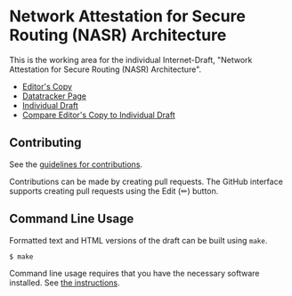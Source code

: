 # Network Attestation for Secure Routing (NASR) Architecture

This is the working area for the individual Internet-Draft, "Network Attestation for Secure Routing (NASR) Architecture".

* [Editor's Copy](https://liuchunchi.github.io/nasr-architecture/#go.draft-liu-nasr-architecture.html)
* [Datatracker Page](https://datatracker.ietf.org/doc/draft-liu-nasr-architecture)
* [Individual Draft](https://datatracker.ietf.org/doc/html/draft-liu-nasr-architecture)
* [Compare Editor's Copy to Individual Draft](https://liuchunchi.github.io/nasr-architecture/#go.draft-liu-nasr-architecture.diff)


## Contributing

See the
[guidelines for contributions](https://github.com/liuchunchi/nasr-architecture/blob/main/CONTRIBUTING.md).

Contributions can be made by creating pull requests.
The GitHub interface supports creating pull requests using the Edit (✏) button.


## Command Line Usage

Formatted text and HTML versions of the draft can be built using `make`.

```sh
$ make
```

Command line usage requires that you have the necessary software installed.  See
[the instructions](https://github.com/martinthomson/i-d-template/blob/main/doc/SETUP.md).

